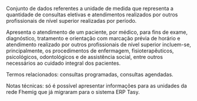 Conjunto de dados referentes a unidade de medida que representa a quantidade de consultas eletivas e atendimentos realizados por outros profissionais de nível superior realizadas por período.

Apresenta o atendimento de um paciente, por médico, para fins de exame, diagnóstico, tratamento e orientação com marcação prévia de horário e atendimento realizado por outros profissionais de nível superior incluem-se, principalmente, os procedimentos de enfermagem, fisioterapêuticos, psicológicos, odontológicos e de assistência social, entre outros necessários ao cuidado integral dos pacientes.

Termos relacionados: consultas programadas, consultas agendadas.

Notas técnicas: só é possível apresentar informações para as unidades da rede Fhemig que já migraram para o sistema ERP Tasy.

